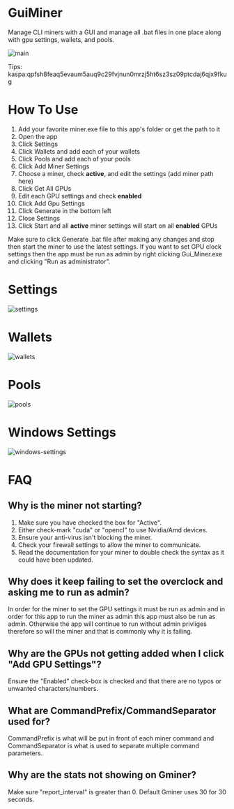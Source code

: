 # GuiMiner
Manage CLI miners with a GUI and manage all .bat files in one place along with gpu settings, wallets, and pools.

![main](https://github.com/peavey2787/GuiMiner/assets/11081113/9dce49d7-8cb1-4177-8d05-b431eed0191a)

Tips: kaspa:qpfsh8feaq5evaum5auq9c29fvjnun0mrzj5ht6sz3sz09ptcdaj6qjx9fkug

# How To Use

1. Add your favorite miner.exe file to this app's folder or get the path to it
2. Open the app
3. Click Settings
4. Click Wallets and add each of your wallets
5. Click Pools and add each of your pools
6. Click Add Miner Settings
7. Choose a miner, check __active__, and edit the settings (add miner path here)
8. Click Get All GPUs
9. Edit each GPU settings and check __enabled__
10. Click Add Gpu Settings
11. Click Generate in the bottom left
12. Close Settings
13. Click Start and all __active__ miner settings will start on all __enabled__ GPUs

Make sure to click Generate .bat file after making any changes and stop then start the miner to use the latest settings. If you want to set GPU clock settings then the app must be run as admin by right clicking Gui_Miner.exe and clicking "Run as administrator".

# Settings
![settings](https://github.com/peavey2787/GuiMiner/assets/11081113/7c26f3e6-d412-43d4-ae01-f8afb5f3d301)

# Wallets
![wallets](https://github.com/peavey2787/GuiMiner/assets/11081113/9fa29829-625f-4108-9ebc-7142f9c74330)

# Pools
![pools](https://github.com/peavey2787/GuiMiner/assets/11081113/e9a60136-65a2-47b3-8ea9-5505f37f59c8)

# Windows Settings
![windows-settings](https://github.com/peavey2787/GuiMiner/assets/11081113/665ea91f-7ee8-4c53-a91e-c3a5985f214b)


# FAQ
## Why is the miner not starting?

1. Make sure you have checked the box for "Active".
2. Either check-mark "cuda" or "opencl" to use Nvidia/Amd devices.
3. Ensure your anti-virus isn't blocking the miner.
4. Check your firewall settings to allow the miner to communicate.
5. Read the documentation for your miner to double check the syntax as it could have been updated.

## Why does it keep failing to set the overclock and asking me to run as admin?

In order for the miner to set the GPU settings it must be run as admin and in order for this app to run the miner as admin this app must also be run as admin. Otherwise the app will continue to run without admin privliges therefore so will the miner and that is commonly why it is failing.

## Why are the GPUs not getting added when I click "Add GPU Settings"?

Ensure the "Enabled" check-box is checked and that there are no typos or unwanted characters/numbers.
   
## What are CommandPrefix/CommandSeparator used for?

CommandPrefix is what will be put in front of each miner command and CommandSeparator is what is used to separate multiple command parameters.

## Why are the stats not showing on Gminer?

Make sure "report_interval" is greater than 0. Default Gminer uses 30 for 30 seconds.
